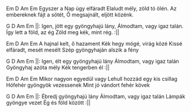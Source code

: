 
Em        D   Am       Em
Egyszer a Nap úgy elfáradt
Elaludt mély, zöld tó ölén.
Az embereknek fájt a sötét,
Ő megsajnált, eljött közénk.

G        D      Am      Em
||: Igen, jött egy gyöngyhajú lány,
Álmodtam, vagy igaz talán.
Így lett a föld, az ég
Zöld meg kék, mint rég. :||

Em        D   Am       Em
A hajnal kelt, ő hazament
Kék hegy mögé, virág közé
Kissé elfáradt, mesét mesélt
Szép gyöngyhaján alszik a fény

G        D      Am      Em
||: Igen, élt egy gyöngyhajú lány
Álmodtam, vagy igaz talán
Gyöngyhaj azóta mély
Kék tengerben él :||

Em        D   Am       Em
Mikor nagyon egyedül vagy
Lehull hozzád egy kis csillag
Hófehér gyöngyök vezessenek
Mint jó vándort fehér kövek

G        D      Am      Em
||: Ébredj gyöngyhajú lány
Álmodtam, vagy igaz talán
Lámpák gyöngye vezet
Ég és föld között :||

